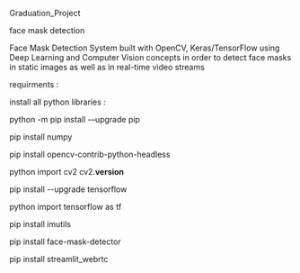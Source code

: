 Graduation_Project


face mask detection
 
 
 
 Face Mask Detection System built with OpenCV, Keras/TensorFlow
 using Deep Learning and Computer Vision concepts in order to detect face masks 
 in static images as well as in real-time video streams
 
 


requirments : 


install all python libraries :


python -m pip install -–upgrade pip

pip install numpy

pip install opencv-contrib-python-headless

python
import cv2
cv2.__version__

pip install --upgrade tensorflow

python
import tensorflow as tf

pip install imutils

pip install face-mask-detector

pip install streamlit_webrtc
